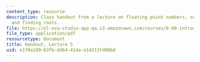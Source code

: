 ```yaml
---
content_type: resource
description: Class handout from a lecture on floating point numbers, successive refinement,
  and finding roots.
file: https://ol-ocw-studio-app-qa.s3.amazonaws.com/courses/6-00-introduction-to-computer-science-and-programming-fall-2008/e1f0a10963fbdd64414ae14213fd08bd_lec5.pdf
file_type: application/pdf
resourcetype: Document
title: Handout, Lecture 5
uid: e1f0a109-63fb-dd64-414a-e14213fd08bd
---
```

